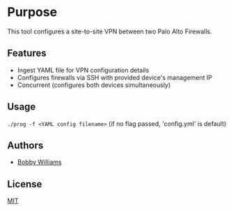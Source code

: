 # Purpose
This tool configures a site-to-site VPN between two Palo Alto Firewalls.

## Features
- Ingest YAML file for VPN configuration details
- Configures firewalls via SSH with provided device's management IP
- Concurrent (configures both devices simultaneously)

## Usage
`./prog -f <YAML config filename>` (if no flag passed, 'config.yml' is default)

## Authors
- [Bobby Williams](https://www.linkedin.com/in/bobby-williams-48222450)

## License
[MIT](LICENSE.md)